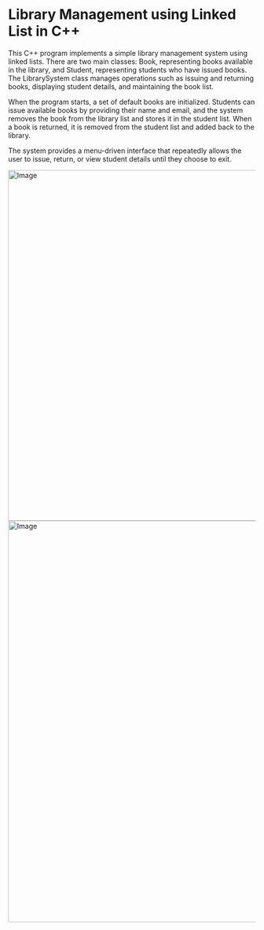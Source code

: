 # Library Management using Linked List in C++

This C++ program implements a simple library management system using linked lists. There are two main classes: Book, representing books available in the library, and Student, representing students who have issued books. The LibrarySystem class manages operations such as issuing and returning books, displaying student details, and maintaining the book list.

When the program starts, a set of default books are initialized. Students can issue available books by providing their name and email, and the system removes the book from the library list and stores it in the student list. When a book is returned, it is removed from the student list and added back to the library.

The system provides a menu-driven interface that repeatedly allows the user to issue, return, or view student details until they choose to exit.

<img width="827" height="712" alt="Image" src="https://github.com/user-attachments/assets/229239cd-52c0-4de7-a0ef-2f3671739c45" />

<img width="767" height="815" alt="Image" src="https://github.com/user-attachments/assets/10f3fe03-3033-4603-b713-4a46897bba3e" />
